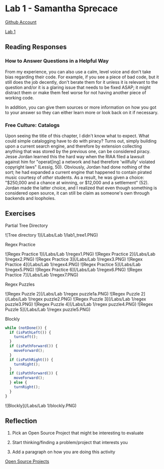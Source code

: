 # Lab 1 - Samantha Sprecace

[Github Account](https://github.com/samspre)

[Lab 1](https://github.com/samspre/Open-Source-Software)

## Reading Responses

### How to Answer Questions in a Helpful Way

From my experience, you can also use a calm, level voice and don't take bias regarding their code.  For example, if you see a piece of bad code, but it still does the job decently, don't berate them for it unless it is relevant to the question and/or it is a glaring issue that needs to be fixed ASAP; it might distract them or make them feel worse for not having another piece of working code.

In addition, you can give them sources or more information on how you got to your answer so they can either learn more or look back on it if necessary.

### Free Culture: Catalogs

Upon seeing the title of this chapter, I didn't know what to expect.  What could simple catalogging have to do with piracy?  Turns out, simply building upon a current search engine, and therefore by extension collecting anything that was stored by the previous one, can be considered piracy.  Jesse Jordan learned this the hard way when the RIAA filed a lawsuit against him for "operat\[ing\] a network and had therefore 'willfully' violated copyright laws" (Lessig, 50).  Obviously, Jordan had done nothing of the sort; he had expanded a current engine that happened to contain pirated music courtesy of *other* students.  As a result, he was given a choice: "$250,000 and a chance at winning,
or $12,000 and a settlement" (52).  Jordan made the latter choice, and I realized that even though something is considered open source, it can still be claim as someone's own through backends and loopholes.

## Exercises

Partial Tree Directory

![Tree directory 1](/Labs/Lab 1/lab1_tree1.PNG)

Regex Practice

![Regex Practice 1](/Labs/Lab 1/regex1.PNG)
![Regex Practice 2](/Labs/Lab 1/regex2.PNG)
![Regex Practice 3](/Labs/Lab 1/regex3.PNG)
![Regex Practice 4](/Labs/Lab 1/regex4.PNG)
![Regex Practice 5](/Labs/Lab 1/regex5.PNG)
![Regex Practice 6](/Labs/Lab 1/regex6.PNG)
![Regex Practice 7](/Labs/Lab 1/regex7.PNG)

Regex Puzzles

![Regex Puzzle 2](/Labs/Lab 1/regex puzzle1a.PNG)
![Regex Puzzle 2](/Labs/Lab 1/regex puzzle2.PNG)
![Regex Puzzle 3](/Labs/Lab 1/regex puzzle3.PNG)
![Regex Puzzle 4](/Labs/Lab 1/regex puzzle4.PNG)
![Regex Puzzle 5](/Labs/Lab 1/regex puzzle5.PNG)

Blockly

``` javascript
while (notDone()) {
  if (isPathLeft()) {
    turnLeft();
  }
  if (isPathForward()) {
    moveForward();
  }
  if (isPathRight()) {
    turnRight();
  }
  if (isPathForward()) {
    moveForward();
  } else {
    turnRight();
  }
}
```

![Blockly](/Labs/Lab 1/blockly.PNG)

## Reflection

1. Pick an Open Source Project that might be interesting to evaluate

2. Start thinking/finding a problem/project that interests you

3. Add a paragraph on how you are doing this activity

[Open Source Projects](http://aosabook.org/en/index.html)
